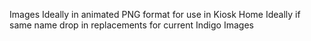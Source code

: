 Images
Ideally in animated PNG format for use in Kiosk Home
Ideally if same name drop in replacements for current Indigo Images